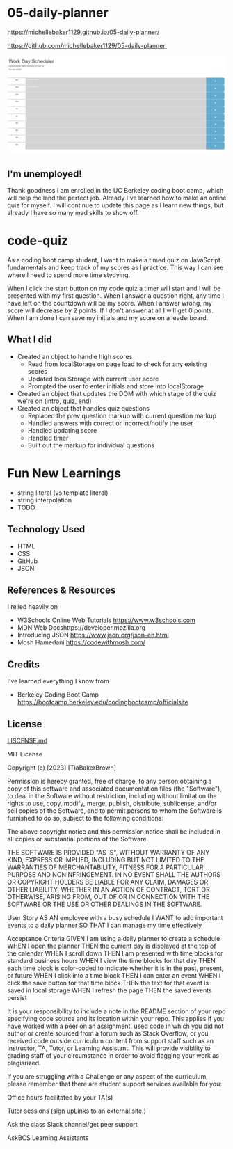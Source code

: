 # 05-daily-planner

https://michellebaker1129.github.io/05-daily-planner/

https://github.com/michellebaker1129/05-daily-planner 

<img src="./assets/day-planner.jpg" alt="Employee data" title="Employee Data title">


## I'm unemployed!

Thank goodness I am enrolled in the UC Berkeley coding boot camp, which will help me land the perfect job. Already I've learned how to make an online quiz for myself. I will continue to update this page as I learn new things, but already I have so many mad skills to show off. 


# code-quiz

As a coding boot camp student, I want to make a timed quiz on JavaScript fundamentals and keep track of my scores as I practice. This way I can see where I need to spend more time stydying. 

When I click the start button on my code quiz a timer will start and I will be presented with my first question. When I answer a question right, any time I have left on the countdown will be my score. When I answer wrong, my score will decrease by 2 points. If I don't answer at all I will get 0 points. When I am done I can save my initials and my score on a leaderboard. 


## What I did

- Created an object to handle high scores
  - Read from localStorage on page load to check for any existing scores
  - Updated localStorage with current user score
  - Prompted the user to enter initials and store into localStorage
- Created an object that updates the DOM with which stage of the quiz we're on (intro, quiz, end)
- Created an object that handles quiz questions
  - Replaced the prev question markup with current question markup
  - Handled answers with correct or incorrect/notify the user
  - Handled updating score
  - Handled timer
  - Built out the markup for individual questions


# Fun New Learnings
- string literal (vs template literal) 
- string interpolation
- TODO 


## Technology Used
* HTML
* CSS
* GitHub
* JSON


## References & Resources

I relied heavily on 
* W3Schools Online Web Tutorials https://www.w3schools.com
* MDN Web Docshttps://developer.mozilla.org
* Introducing JSON https://www.json.org/json-en.html 
* Mosh Hamedani https://codewithmosh.com/


## Credits

I've learned everything I know from 
* Berkeley Coding Boot Camp https://bootcamp.berkeley.edu/codingbootcamp/officialsite  


## License

[LISCENSE.md](LISCENSE.md)

MIT License

Copyright (c) [2023] [TiaBakerBrown]

Permission is hereby granted, free of charge, to any person obtaining a copy
of this software and associated documentation files (the "Software"), to deal
in the Software without restriction, including without limitation the rights
to use, copy, modify, merge, publish, distribute, sublicense, and/or sell
copies of the Software, and to permit persons to whom the Software is
furnished to do so, subject to the following conditions:

The above copyright notice and this permission notice shall be included in all
copies or substantial portions of the Software.

THE SOFTWARE IS PROVIDED "AS IS", WITHOUT WARRANTY OF ANY KIND, EXPRESS OR
IMPLIED, INCLUDING BUT NOT LIMITED TO THE WARRANTIES OF MERCHANTABILITY,
FITNESS FOR A PARTICULAR PURPOSE AND NONINFRINGEMENT. IN NO EVENT SHALL THE
AUTHORS OR COPYRIGHT HOLDERS BE LIABLE FOR ANY CLAIM, DAMAGES OR OTHER
LIABILITY, WHETHER IN AN ACTION OF CONTRACT, TORT OR OTHERWISE, ARISING FROM,
OUT OF OR IN CONNECTION WITH THE SOFTWARE OR THE USE OR OTHER DEALINGS IN THE
SOFTWARE.



User Story
AS AN employee with a busy schedule
I WANT to add important events to a daily planner
SO THAT I can manage my time effectively

Acceptance Criteria
GIVEN I am using a daily planner to create a schedule
WHEN I open the planner
THEN the current day is displayed at the top of the calendar
WHEN I scroll down
THEN I am presented with time blocks for standard business hours
WHEN I view the time blocks for that day
THEN each time block is color-coded to indicate whether it is in the past, present, or future
WHEN I click into a time block
THEN I can enter an event
WHEN I click the save button for that time block
THEN the text for that event is saved in local storage
WHEN I refresh the page
THEN the saved events persist



It is your responsibility to include a note in the README section of your repo specifying code source and its location within your repo. This applies if you have worked with a peer on an assignment, used code in which you did not author or create sourced from a forum such as Stack Overflow, or you received code outside curriculum content from support staff such as an Instructor, TA, Tutor, or Learning Assistant. This will provide visibility to grading staff of your circumstance in order to avoid flagging your work as plagiarized.

If you are struggling with a Challenge or any aspect of the curriculum, please remember that there are student support services available for you:

Office hours facilitated by your TA(s)

Tutor sessions (sign upLinks to an external site.)

Ask the class Slack channel/get peer support

AskBCS Learning Assistants